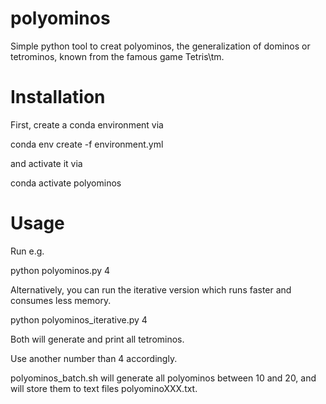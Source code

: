 # polyominos

Simple python tool to creat polyominos, the generalization of dominos or tetrominos, known from the famous game Tetris\tm.

# Installation

First, create a conda environment via

  conda env create -f environment.yml

and activate it via

  conda activate polyominos

# Usage

Run e.g.

  python polyominos.py 4

Alternatively, you can run the iterative version which runs faster and consumes less memory.

  python polyominos_iterative.py 4

Both will generate and print all tetrominos.

Use another number than 4 accordingly.

polyominos_batch.sh will generate all polyominos between 10 and 20, and will store them to text files polyominoXXX.txt.
  

